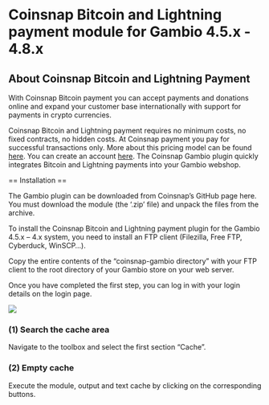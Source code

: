 # Coinsnap Bitcoin and Lightning payment module for Gambio 4.5.x - 4.8.x

## About Coinsnap Bitcoin and Lightning Payment ##

With Coinsnap Bitcoin payment you can accept payments and donations online and expand your customer base internationally with support for payments in crypto currencies. 

Coinsnap Bitcoin and Lightning payment requires no minimum costs, no fixed contracts, no hidden costs. At Coinsnap payment you pay for successful transactions only. More about this pricing model can be found [here](https://coinsnap.io). You can create an account [here](https://app.coinsnap.io). The Coinsnap Gambio plugin quickly integrates Bitcoin and Lightning payments into your Gambio webshop.
   
== Installation ==

The Gambio plugin can be downloaded from Coinsnap’s GitHub page here. You must download the module (the ‘.zip’ file) and unpack the files from the archive.

To install the Coinsnap Bitcoin and Lightning payment plugin for the Gambio 4.5.x – 4.x system, you need to install an FTP client (Filezilla, Free FTP, Cyberduck, WinSCP…).

Copy the entire contents of the “coinsnap-gambio directory” with your FTP client to the root directory of your Gambio store on your web server.

Once you have completed the first step, you can log in with your login details on the login page.

![](https://github.com/Coinsnap/assets/execute.png)

### (1) Search the cache area ###
Navigate to the toolbox and select the first section “Cache”.

### (2) Empty cache ###
Execute the module, output and text cache by clicking on the corresponding buttons.
